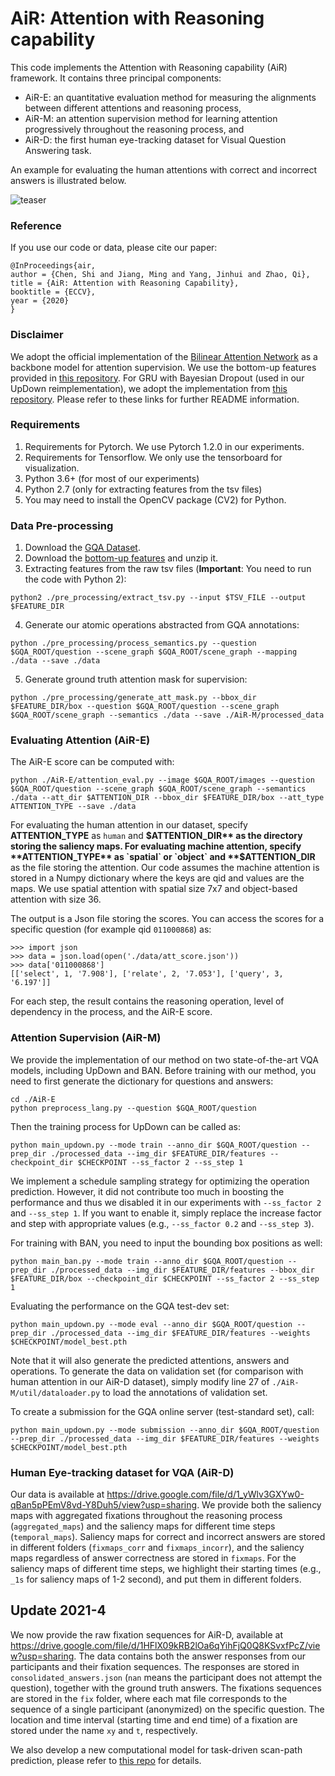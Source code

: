 # AiR: Attention with Reasoning capability
This code implements the Attention with Reasoning capability (AiR) framework. It contains three principal components:
- AiR-E: an quantitative evaluation method for measuring the alignments between different attentions and reasoning process,
- AiR-M: an attention supervision method for learning attention progressively throughout the reasoning process, and
- AiR-D: the first human eye-tracking dataset for Visual Question Answering task.

An example for evaluating the human attentions with correct and incorrect answers is illustrated below.

![teaser](data/teaser.jpg?raw=true)

### Reference
If you use our code or data, please cite our paper:
```
@InProceedings{air,
author = {Chen, Shi and Jiang, Ming and Yang, Jinhui and Zhao, Qi},
title = {AiR: Attention with Reasoning Capability},
booktitle = {ECCV},
year = {2020}
}
```

### Disclaimer
We adopt the official implementation of the [Bilinear Attention Network](https://github.com/jnhwkim/ban-vqa) as a backbone model for attention supervision. We use the bottom-up features provided in [this repository](https://github.com/airsplay/lxmert). For GRU with Bayesian Dropout (used in our UpDown reimplementation), we adopt the implementation from [this repository](https://github.com/Cadene/skip-thoughts.torch/tree/master/pytorch). Please refer to these links for further README information.

### Requirements
1. Requirements for Pytorch. We use Pytorch 1.2.0 in our experiments.
2. Requirements for Tensorflow. We only use the tensorboard for visualization.
3. Python 3.6+ (for most of our experiments)
4. Python 2.7 (only for extracting features from the tsv files)
5. You may need to install the OpenCV package (CV2) for Python.

### Data Pre-processing
1. Download the [GQA Dataset](https://cs.stanford.edu/people/dorarad/gqa/download.html).
2. Download the [bottom-up features](https://github.com/airsplay/lxmert) and unzip it.
3. Extracting features from the raw tsv files (**Important**: You need to run the code with Python 2):
  ```
  python2 ./pre_processing/extract_tsv.py --input $TSV_FILE --output $FEATURE_DIR
  ```
4. Generate our atomic operations abstracted from GQA annotations:
  ```
  python ./pre_processing/process_semantics.py --question $GQA_ROOT/question --scene_graph $GQA_ROOT/scene_graph --mapping ./data --save ./data
  ```
5. Generate ground truth attention mask for supervision:
  ```
  python ./pre_processing/generate_att_mask.py --bbox_dir $FEATURE_DIR/box --question $GQA_ROOT/question --scene_graph $GQA_ROOT/scene_graph --semantics ./data --save ./AiR-M/processed_data
  ```

### Evaluating Attention (AiR-E)
The AiR-E score can be computed with:
  ```
  python ./AiR-E/attention_eval.py --image $GQA_ROOT/images --question $GQA_ROOT/question --scene_graph $GQA_ROOT/scene_graph --semantics ./data --att_dir $ATTENTION_DIR --bbox_dir $FEATURE_DIR/box --att_type ATTENTION_TYPE --save ./data
  ```

For evaluating the human attention in our dataset, specify **ATTENTION_TYPE** as `human` and **$ATTENTION_DIR** as the directory storing the saliency maps. For evaluating machine attention, specify **ATTENTION_TYPE** as `spatial` or `object` and **$ATTENTION_DIR** as the file storing the attention. Our code assumes the machine attention is stored in a Numpy dictionary where the keys are qid and values are the maps. We use spatial attention with spatial size 7x7 and object-based attention with size 36.

The output is a Json file storing the scores. You can access the scores for a specific question (for example qid `011000868`) as:
  ```
  >>> import json
  >>> data = json.load(open('./data/att_score.json'))
  >>> data['011000868']
  [['select', 1, '7.908'], ['relate', 2, '7.053'], ['query', 3, '6.197']]
  ```
For each step, the result contains the reasoning operation, level of dependency in the process, and the AiR-E score.

### Attention Supervision (AiR-M)
We provide the implementation of our method on two state-of-the-art VQA models, including UpDown and BAN. Before training with our method, you need to first generate the dictionary for questions and answers:
  ```
  cd ./AiR-E
  python preprocess_lang.py --question $GQA_ROOT/question
  ```

Then the training process for UpDown can be called as:
  ```
  python main_updown.py --mode train --anno_dir $GQA_ROOT/question --prep_dir ./processed_data --img_dir $FEATURE_DIR/features --checkpoint_dir $CHECKPOINT --ss_factor 2 --ss_step 1
  ```
We implement a schedule sampling strategy for optimizing the operation prediction. However, it did not contribute too much in boosting the performance and thus we disabled it in our experiments with `--ss_factor 2` and `--ss_step 1`. If you want to enable it, simply replace the increase factor and step with appropriate values (e.g., `--ss_factor 0.2` and `--ss_step 3`).

For training with BAN, you need to input the bounding box positions as well:
  ```
  python main_ban.py --mode train --anno_dir $GQA_ROOT/question --prep_dir ./processed_data --img_dir $FEATURE_DIR/features --bbox_dir $FEATURE_DIR/box --checkpoint_dir $CHECKPOINT --ss_factor 2 --ss_step 1
  ```

Evaluating the performance on the GQA test-dev set:
  ```
  python main_updown.py --mode eval --anno_dir $GQA_ROOT/question --prep_dir ./processed_data --img_dir $FEATURE_DIR/features --weights $CHECKPOINT/model_best.pth
  ```
Note that it will also generate the predicted attentions, answers and operations. To generate the data on validation set (for comparison with human attention in our AiR-D dataset), simply modify line 27 of `./AiR-M/util/dataloader.py` to load the annotations of validation set.  

To create a submission for the GQA online server (test-standard set), call:
  ```
  python main_updown.py --mode submission --anno_dir $GQA_ROOT/question --prep_dir ./processed_data --img_dir $FEATURE_DIR/features --weights $CHECKPOINT/model_best.pth
  ```

### Human Eye-tracking dataset for VQA (AiR-D)
Our data is available at https://drive.google.com/file/d/1_yWlv3GXYw0-qBan5pPEmV8vd-Y8Duh5/view?usp=sharing. We provide both the saliency maps with aggregated fixations throughout the reasoning process (`aggregated_maps`) and the saliency maps for different time steps (`temporal_maps`). Saliency maps for correct and incorrect answers are stored in different folders (`fixmaps_corr` and `fixmaps_incorr`), and the saliency maps regardless of answer correctness are stored in `fixmaps`. For the saliency maps of different time steps, we highlight their starting times (e.g., `_1s` for saliency maps of 1-2 second), and put them in different folders.

## Update 2021-4
We now provide the raw fixation sequences for AiR-D, available at https://drive.google.com/file/d/1HFlX09kRB2lOa6qYihFjQ0Q8KSvxfPcZ/view?usp=sharing. The data contains both the answer responses from our participants and their fixation sequences. The responses are stored in `consolidated_answers.json` (`nan` means the participant does not attempt the question), together with the ground truth answers. The fixations sequences are stored in the `fix` folder, where each mat file corresponds to the sequence of a single participant (anonymized) on the specific question. The location and time interval (starting time and end time) of a fixation are stored under the name `xy` and `t`, respectively.

We also develop a new computational model for task-driven scan-path prediction, please refer to [this repo](https://github.com/chenxy99/Scanpaths) for details.
